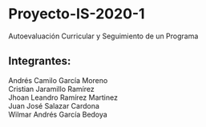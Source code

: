 # Proyecto-IS-2020-1
Autoevaluación Curricular y Seguimiento de un Programa

## Integrantes:  
Andrés Camilo García Moreno  
Cristian Jaramillo Ramírez  
Jhoan Leandro Ramírez Martinez  
Juan José Salazar Cardona  
Wilmar Andrés García Bedoya  

